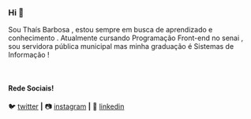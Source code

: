 
### Hi 👋

Sou Thaís Barbosa , estou sempre em busca de aprendizado e conhecimento . Atualmente cursando Programação Front-end no senai  , sou servidora pública municipal mas minha graduação é Sistemas de Informação ! 













[twitter]: https://twitter.com/thaizinhaba
[instagram]: https://www.instagram.com/thaizinhaba
[linkedin]: https://www.linkedin.com/in/thaizinhaba/
<br>

#### Rede Sociais!

 
🐦 [twitter][twitter] **|** 
📷 [instagram][instagram] **|** 
👔 [linkedin][linkedin]
